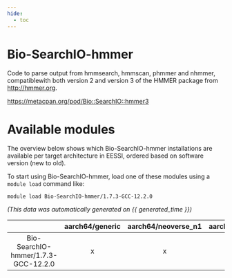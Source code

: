 ```yaml
---
hide:
  - toc
---
```


Bio-SearchIO-hmmer
==================


Code to parse output from hmmsearch, hmmscan, phmmer and nhmmer, compatiblewith both version 2 and version 3 of the HMMER package from http://hmmer.org.

https://metacpan.org/pod/Bio::SearchIO::hmmer3
# Available modules


The overview below shows which Bio-SearchIO-hmmer installations are available per target architecture in EESSI, ordered based on software version (new to old).

To start using Bio-SearchIO-hmmer, load one of these modules using a `module load` command like:

```shell
module load Bio-SearchIO-hmmer/1.7.3-GCC-12.2.0
```

*(This data was automatically generated on {{ generated_time }})*  

| |aarch64/generic|aarch64/neoverse_n1|aarch64/neoverse_v1|x86_64/generic|x86_64/amd/zen2|x86_64/amd/zen3|x86_64/amd/zen4|x86_64/intel/haswell|x86_64/intel/skylake_avx512|
| :---: | :---: | :---: | :---: | :---: | :---: | :---: | :---: | :---: | :---: |
|Bio-SearchIO-hmmer/1.7.3-GCC-12.2.0|x|x|x|x|x|x|x|x|x|
